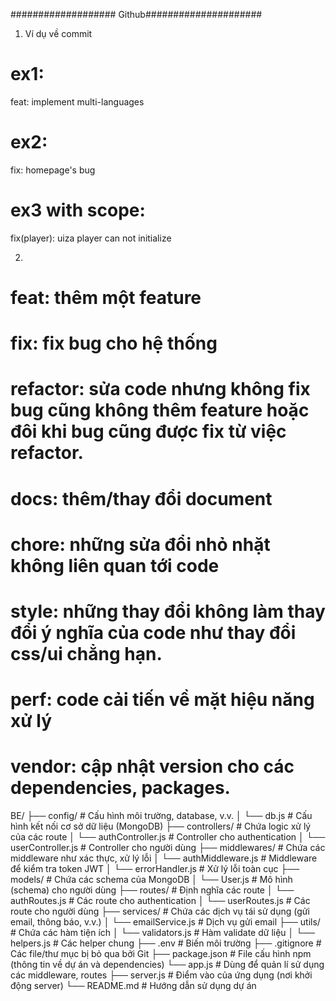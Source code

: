################### Github#####################

1. Ví dụ về commit

# ex1:

feat: implement multi-languages

# ex2:

fix: homepage's bug

# ex3 with scope:

fix(player): uiza player can not initialize

2.

# feat: thêm một feature

# fix: fix bug cho hệ thống

# refactor: sửa code nhưng không fix bug cũng không thêm feature hoặc đôi khi bug cũng được fix từ việc refactor.

# docs: thêm/thay đổi document

# chore: những sửa đổi nhỏ nhặt không liên quan tới code

# style: những thay đổi không làm thay đổi ý nghĩa của code như thay đổi css/ui chẳng hạn.

# perf: code cải tiến về mặt hiệu năng xử lý

# vendor: cập nhật version cho các dependencies, packages.

BE/
├── config/ # Cấu hình môi trường, database, v.v.
│ └── db.js # Cấu hình kết nối cơ sở dữ liệu (MongoDB)
├── controllers/ # Chứa logic xử lý của các route
│ └── authController.js # Controller cho authentication
│ └── userController.js # Controller cho người dùng
├── middlewares/ # Chứa các middleware như xác thực, xử lý lỗi
│ └── authMiddleware.js # Middleware để kiểm tra token JWT
│ └── errorHandler.js # Xử lý lỗi toàn cục
├── models/ # Chứa các schema của MongoDB
│ └── User.js # Mô hình (schema) cho người dùng
├── routes/ # Định nghĩa các route
│ └── authRoutes.js # Các route cho authentication
│ └── userRoutes.js # Các route cho người dùng
├── services/ # Chứa các dịch vụ tái sử dụng (gửi email, thông báo, v.v.)
│ └── emailService.js # Dịch vụ gửi email
├── utils/ # Chứa các hàm tiện ích
│ └── validators.js # Hàm validate dữ liệu
│ └── helpers.js # Các helper chung
├── .env # Biến môi trường
├── .gitignore # Các file/thư mục bị bỏ qua bởi Git
├── package.json # File cấu hình npm (thông tin về dự án và dependencies)
└── app.js # Dùng để quản lí sử dụng các middleware, routes
├── server.js # Điểm vào của ứng dụng (nơi khởi động server)
└── README.md # Hướng dẫn sử dụng dự án

